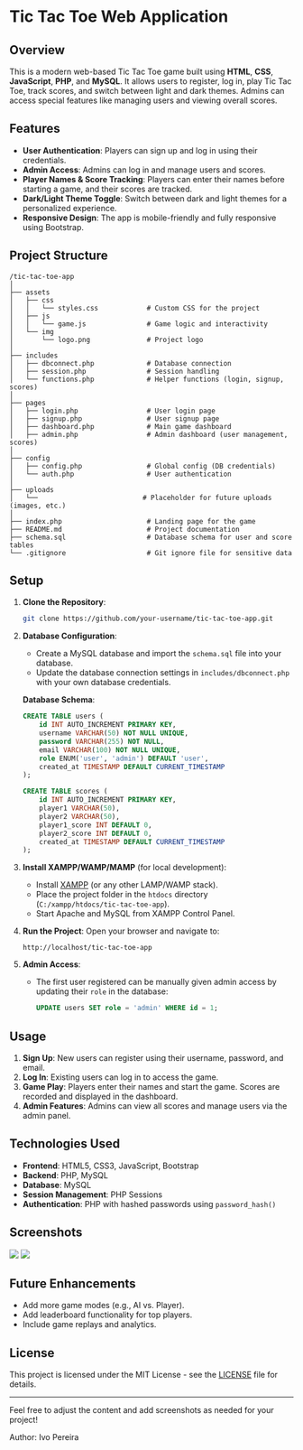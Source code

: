 # Tic Tac Toe Web Application

## Overview

This is a modern web-based Tic Tac Toe game built using **HTML**, **CSS**, **JavaScript**, **PHP**, and **MySQL**. It allows users to register, log in, play Tic Tac Toe, track scores, and switch between light and dark themes. Admins can access special features like managing users and viewing overall scores.

## Features

- **User Authentication**: Players can sign up and log in using their credentials.
- **Admin Access**: Admins can log in and manage users and scores.
- **Player Names & Score Tracking**: Players can enter their names before starting a game, and their scores are tracked.
- **Dark/Light Theme Toggle**: Switch between dark and light themes for a personalized experience.
- **Responsive Design**: The app is mobile-friendly and fully responsive using Bootstrap.

## Project Structure

```
/tic-tac-toe-app
│
├── assets
│   ├── css
│   │   └── styles.css            # Custom CSS for the project
│   ├── js
│   │   └── game.js               # Game logic and interactivity
│   └── img
│       └── logo.png              # Project logo
│
├── includes
│   ├── dbconnect.php             # Database connection
│   ├── session.php               # Session handling
│   └── functions.php             # Helper functions (login, signup, scores)
│
├── pages
│   ├── login.php                 # User login page
│   ├── signup.php                # User signup page
│   ├── dashboard.php             # Main game dashboard
│   ├── admin.php                 # Admin dashboard (user management, scores)
│
├── config
│   ├── config.php                # Global config (DB credentials)
│   └── auth.php                  # User authentication
│
├── uploads
│   └──                          # Placeholder for future uploads (images, etc.)
│
├── index.php                     # Landing page for the game
├── README.md                     # Project documentation
├── schema.sql                    # Database schema for user and score tables
└── .gitignore                    # Git ignore file for sensitive data
```

## Setup

1. **Clone the Repository**:
   ```bash
   git clone https://github.com/your-username/tic-tac-toe-app.git
   ```

2. **Database Configuration**:
   - Create a MySQL database and import the `schema.sql` file into your database.
   - Update the database connection settings in `includes/dbconnect.php` with your own database credentials.

   **Database Schema**:
   ```sql
   CREATE TABLE users (
       id INT AUTO_INCREMENT PRIMARY KEY,
       username VARCHAR(50) NOT NULL UNIQUE,
       password VARCHAR(255) NOT NULL,
       email VARCHAR(100) NOT NULL UNIQUE,
       role ENUM('user', 'admin') DEFAULT 'user',
       created_at TIMESTAMP DEFAULT CURRENT_TIMESTAMP
   );

   CREATE TABLE scores (
       id INT AUTO_INCREMENT PRIMARY KEY,
       player1 VARCHAR(50),
       player2 VARCHAR(50),
       player1_score INT DEFAULT 0,
       player2_score INT DEFAULT 0,
       created_at TIMESTAMP DEFAULT CURRENT_TIMESTAMP
   );
   ```

3. **Install XAMPP/WAMP/MAMP** (for local development):
   - Install [XAMPP](https://www.apachefriends.org/index.html) (or any other LAMP/WAMP stack).
   - Place the project folder in the `htdocs` directory (`C:/xampp/htdocs/tic-tac-toe-app`).
   - Start Apache and MySQL from XAMPP Control Panel.

4. **Run the Project**:
   Open your browser and navigate to:
   ```
   http://localhost/tic-tac-toe-app
   ```

5. **Admin Access**:
   - The first user registered can be manually given admin access by updating their `role` in the database:
     ```sql
     UPDATE users SET role = 'admin' WHERE id = 1;
     ```

## Usage

1. **Sign Up**: New users can register using their username, password, and email.
2. **Log In**: Existing users can log in to access the game.
3. **Game Play**: Players enter their names and start the game. Scores are recorded and displayed in the dashboard.
4. **Admin Features**: Admins can view all scores and manage users via the admin panel.

## Technologies Used

- **Frontend**: HTML5, CSS3, JavaScript, Bootstrap
- **Backend**: PHP, MySQL
- **Database**: MySQL
- **Session Management**: PHP Sessions
- **Authentication**: PHP with hashed passwords using `password_hash()`

## Screenshots
![](https://github.com/user-attachments/assets/69ce8555-35d2-4834-80b6-e2f827072d0f)
![](https://github.com/user-attachments/assets/7b0fdf5c-1312-4c50-b244-76f8140173bf)


## Future Enhancements

- Add more game modes (e.g., AI vs. Player).
- Add leaderboard functionality for top players.
- Include game replays and analytics.

## License

This project is licensed under the MIT License - see the [LICENSE](LICENSE) file for details.

---

Feel free to adjust the content and add screenshots as needed for your project!

Author: Ivo Pereira
